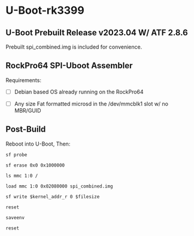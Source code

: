 # U-Boot-rk3399
## U-Boot Prebuilt Release v2023.04 W/ ATF 2.8.6

Prebuilt spi_combined.img is included for convenience.

## RockPro64 SPI-Uboot Assembler

Requirements:

* [ ] Debian based OS already running on the RockPro64

* [ ] Any size Fat formatted microsd in the /dev/mmcblk1 slot w/ no MBR/GUID


## Post-Build

Reboot into U-Boot, Then:

`sf probe`

`sf erase 0x0 0x1000000`

`ls mmc 1:0 /`

`load mmc 1:0 0x02080000 spi_combined.img`

`sf write $kernel_addr_r 0 $filesize`

`reset`

`saveenv`

`reset`
